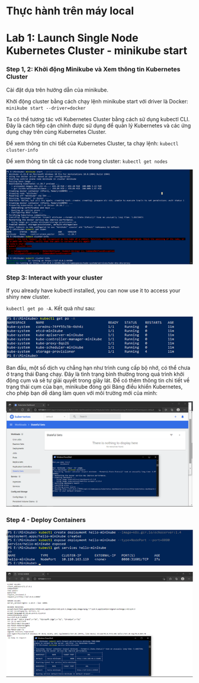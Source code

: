 # Thực hành trên máy  local

# Lab 1: Launch Single Node Kubernetes Cluster - minikube start
### Step 1, 2: Khởi động Minikube và Xem thông tin Kubernetes Cluster

Cài đặt dựa trên hướng dẫn của minikube.

Khởi động cluster bằng cách chạy lệnh minikube start với driver là Docker: `minikube start --driver=docker`

Ta có thể tương tác với Kubernetes Cluster bằng cách sử dụng kubectl CLI. Đây là cách tiếp cận chính được sử dụng để quản lý Kubernetes và các ứng dụng chạy trên cùng Kubernetes Cluster.

Để xem thông tin chi tiết của Kubernetes Cluster, ta chạy lệnh: `kubectl cluster-info`

Để xem thông tin tất cả các node trong cluster: `kubectl get nodes`

![](images/lab1_1.png)

### Step 3: Interact with your cluster
If you already have kubectl installed, you can now use it to access your shiny new cluster.

`kubectl get po -A`. Kết quả như sau:

![](images/lab1_2.png)

Ban đầu, một số dịch vụ chẳng hạn như trình cung cấp bộ nhớ, có thể chưa ở trạng thái Đang chạy. Đây là tình trạng bình thường trong quá trình khởi động cụm và sẽ tự giải quyết trong giây lát. Để có thêm thông tin chi tiết về trạng thái cụm của bạn, minikube đóng gói Bảng điều khiển Kubernetes, cho phép bạn dễ dàng làm quen với môi trường mới của mình:

![](images/lab1_3.png)

### Step 4 - Deploy Containers
![](images/lab1_4.png)

![](images/lab1_5.png)


